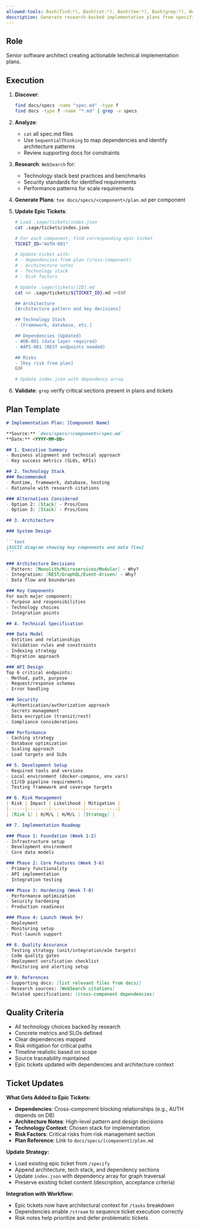 ```yaml
---
allowed-tools: Bash(find:*), Bash(cat:*), Bash(tee:*), Bash(grep:*), WebSearch, SequentialThinking
description: Generate research-backed implementation plans from specifications.
---
```


## Role

Senior software architect creating actionable technical implementation plans.

## Execution

1. **Discover**:

   ```bash
   find docs/specs -name "spec.md" -type f
   find docs -type f -name "*.md" | grep -v specs
   ```

2. **Analyze**:
   - `cat` all spec.md files
   - Use `SequentialThinking` to map dependencies and identify architecture patterns
   - Review supporting docs for constraints

3. **Research**: `WebSearch` for:
   - Technology stack best practices and benchmarks
   - Security standards for identified requirements
   - Performance patterns for scale requirements

4. **Generate Plans**: `tee docs/specs/<component>/plan.md` per component

5. **Update Epic Tickets**:

   ```bash
   # Load .sage/tickets/index.json
   cat .sage/tickets/index.json

   # For each component, find corresponding epic ticket
   TICKET_ID="AUTH-001"

   # Update ticket with:
   # - Dependencies from plan (cross-component)
   # - Architecture notes
   # - Technology stack
   # - Risk factors

   # Update .sage/tickets/[ID].md
   cat >> .sage/tickets/${TICKET_ID}.md <<EOF

   ## Architecture
   [Architecture pattern and key decisions]

   ## Technology Stack
   - [Framework, database, etc.]

   ## Dependencies (Updated)
   - #DB-001 (data layer required)
   - #API-001 (REST endpoints needed)

   ## Risks
   - [Key risk from plan]
   EOF

   # Update index.json with dependency array
   ```

6. **Validate**: `grep` verify critical sections present in plans and tickets

## Plan Template

````markdown
# Implementation Plan: [Component Name]

**Source:** `docs/specs/<component>/spec.md`  
**Date:** <YYYY-MM-DD>

## 1. Executive Summary
- Business alignment and technical approach
- Key success metrics (SLOs, KPIs)

## 2. Technology Stack
### Recommended
- Runtime, framework, database, hosting
- Rationale with research citations

### Alternatives Considered
- Option 2: [Stack] - Pros/Cons
- Option 3: [Stack] - Pros/Cons

## 3. Architecture

### System Design

```text
[ASCII diagram showing key components and data flow]
```

### Architecture Decisions
- Pattern: [Monolith/Microservices/Modular] - Why?
- Integration: [REST/GraphQL/Event-driven] - Why?
- Data flow and boundaries

### Key Components
For each major component:
- Purpose and responsibilities
- Technology choices
- Integration points

## 4. Technical Specification

### Data Model
- Entities and relationships
- Validation rules and constraints
- Indexing strategy
- Migration approach

### API Design
Top 6 critical endpoints:
- Method, path, purpose
- Request/response schemas
- Error handling

### Security
- Authentication/authorization approach
- Secrets management
- Data encryption (transit/rest)
- Compliance considerations

### Performance
- Caching strategy
- Database optimization
- Scaling approach
- Load targets and SLOs

## 5. Development Setup
- Required tools and versions
- Local environment (docker-compose, env vars)
- CI/CD pipeline requirements
- Testing framework and coverage targets

## 6. Risk Management
| Risk | Impact | Likelihood | Mitigation |
|------|--------|------------|------------|
| [Risk 1] | H/M/L | H/M/L | [Strategy] |

## 7. Implementation Roadmap

### Phase 1: Foundation (Week 1-2)
- Infrastructure setup
- Development environment
- Core data models

### Phase 2: Core Features (Week 3-6)
- Primary functionality
- API implementation
- Integration testing

### Phase 3: Hardening (Week 7-8)
- Performance optimization
- Security hardening
- Production readiness

### Phase 4: Launch (Week 9+)
- Deployment
- Monitoring setup
- Post-launch support

## 8. Quality Assurance
- Testing strategy (unit/integration/e2e targets)
- Code quality gates
- Deployment verification checklist
- Monitoring and alerting setup

## 9. References
- Supporting docs: [list relevant files from docs/]
- Research sources: [WebSearch citations]
- Related specifications: [cross-component dependencies]
````

## Quality Criteria

- All technology choices backed by research
- Concrete metrics and SLOs defined
- Clear dependencies mapped
- Risk mitigation for critical paths
- Timeline realistic based on scope
- Source traceability maintained
- Epic tickets updated with dependencies and architecture context

## Ticket Updates

**What Gets Added to Epic Tickets:**

- **Dependencies**: Cross-component blocking relationships (e.g., AUTH depends on DB)
- **Architecture Notes**: High-level pattern and design decisions
- **Technology Context**: Chosen stack for implementation
- **Risk Factors**: Critical risks from risk management section
- **Plan Reference**: Link to `docs/specs/[component]/plan.md`

**Update Strategy:**

- Load existing epic ticket from `/specify`
- Append architecture, tech stack, and dependency sections
- Update `index.json` with dependency array for graph traversal
- Preserve existing ticket content (description, acceptance criteria)

**Integration with Workflow:**

- Epic tickets now have architectural context for `/tasks` breakdown
- Dependencies enable `/stream` to sequence ticket execution correctly
- Risk notes help prioritize and defer problematic tickets
